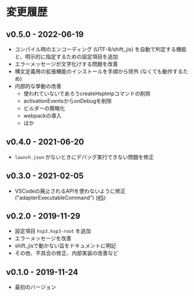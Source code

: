 # 変更履歴

## v0.5.0 - 2022-06-19

- コンパイル時のエンコーディング (UTF-8/shift_jis) を自動で判定する機能と、明示的に指定するための設定項目を追加
- エラーメッセージが文字化けする問題を改善
- 構文定義用の拡張機能のインストールを手順から除外 (なくても動作するため)
- 内部的な挙動の改善
    - 使われていないであろうcreateHsptmpコマンドの削除
    - activationEventsからonDebugを削除
    - ビルダーの簡略化
    - webpackの導入
    - ほか

## v0.4.0 - 2021-06-20

- `launch.json` がないときにデバッグ実行できない問題を修正

## v0.3.0 - 2021-02-05

- VSCodeの廃止されるAPIを使わないように修正 ("adapterExecutableCommand") ([#5])

[#5]: http://github.com/vain0x/hsp3-ginger/issues/5

## v0.2.0 - 2019-11-29

- 設定項目 `hsp3.hsp3-root` を追加
- エラーメッセージを改善
- shift_jisで動かない旨をドキュメントに明記
- その他、不具合の修正、内部実装の改善など

## v0.1.0 - 2019-11-24

- 最初のバージョン
